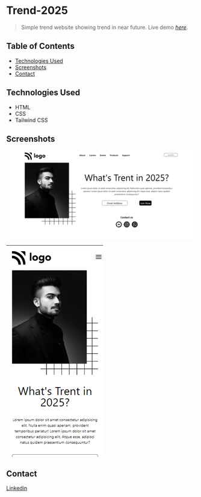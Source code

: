# Trend-2025
> Simple trend website showing trend in near future.
> Live demo [_here_](https://trend-2025.vercel.app/).

## Table of Contents
* [Technologies Used](#technologies-used)
* [Screenshots](#screenshots)
* [Contact](#contact)
<!-- * [License](#license) -->


## Technologies Used
- HTML
- CSS
- Tailwind CSS


## Screenshots
![Example screenshot](./assets/desktop_ss.png)

![Example screenshot](./assets/mobile_ss.png)


## Contact

[Linkedin](https://www.linkedin.com/in/kedar-makode-9833321ab)



